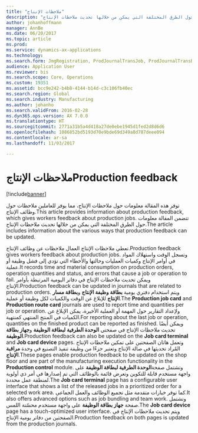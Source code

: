 ```yaml
---
title: "ملاحظات الإنتاج"
description: "توفر هذه المقالة معلومات حول ملاحظات الإنتاج، مما يوفر للعاملين ملاحظات حول وظائف الإنتاج. تتضمن المقالة معلومات حول الطرق المختلفة التي يمكن من خلالها تحديث ملاحظات الإنتاج."
author: johanhoffmann
manager: AnnBe
ms.date: 06/20/2017
ms.topic: article
ms.prod: 
ms.service: dynamics-ax-applications
ms.technology: 
ms.search.form: JmgRegistration, ProdJournalTransJob, ProdJournalTransRoute, ProdParmReportFinished
audience: Application User
ms.reviewer: bis
ms.search.scope: Core, Operations
ms.custom: 19351
ms.assetid: bcc9e242-b4b8-4144-b14d-c3c106fb40ec
ms.search.region: Global
ms.search.industry: Manufacturing
ms.author: johanho
ms.search.validFrom: 2016-02-28
ms.dyn365.ops.version: AX 7.0.0
ms.translationtype: HT
ms.sourcegitcommit: 2771a31b5a4d418a27de0ebe1945d1fed2d8d6d6
ms.openlocfilehash: 1086852bd5193d70e9bde69d349a8d787deee094
ms.contentlocale: ar-sa
ms.lasthandoff: 11/03/2017

---
```


# <a name="production-feedback"></a><span data-ttu-id="4cbb8-104">ملاحظات الإنتاج</span><span class="sxs-lookup"><span data-stu-id="4cbb8-104">Production feedback</span></span>

[!include[banner](../includes/banner.md)]


<span data-ttu-id="4cbb8-105">توفر هذه المقالة معلومات حول ملاحظات الإنتاج، مما يوفر للعاملين ملاحظات حول وظائف الإنتاج.</span><span class="sxs-lookup"><span data-stu-id="4cbb8-105">This article provides information about production feedback, which gives workers feedback about production jobs.</span></span> <span data-ttu-id="4cbb8-106">تتضمن المقالة معلومات حول الطرق المختلفة التي يمكن من خلالها تحديث ملاحظات الإنتاج.</span><span class="sxs-lookup"><span data-stu-id="4cbb8-106">The article includes information about the various ways that production feedback can be updated.</span></span>

<span data-ttu-id="4cbb8-107">تعطي ملاحظات الإنتاج العمال ملاحظات عن وظائف الإنتاج.</span><span class="sxs-lookup"><span data-stu-id="4cbb8-107">Production feedback gives workers feedback about production jobs.</span></span> <span data-ttu-id="4cbb8-108">وتسجل الوقت واستهلاك المواد في أوامر الإنتاج وكميات العمليات وحالتها والأخطاء التي تؤدي إلى فشل وظيفة أو عملية.</span><span class="sxs-lookup"><span data-stu-id="4cbb8-108">It records time and material consumption on production orders, operation quantities and status, and errors that cause a job or operation to fail.</span></span> <span data-ttu-id="4cbb8-109">ويمكن تحديث ملاحظات الإنتاج في دفاتر اليومية المرتبطة بأوامر الإنتاج.</span><span class="sxs-lookup"><span data-stu-id="4cbb8-109">Production feedback can be updated in journals that are related to production orders.</span></span> <span data-ttu-id="4cbb8-110">ويتم استخدام دفتري يومية **بطاقة وظيفة الإنتاج** و**بطاقة مسار الإنتاج** للإبلاغ عن الوقت والكميات لكل وظيفة أو عملية.</span><span class="sxs-lookup"><span data-stu-id="4cbb8-110">The **Production job card** and **Production route card** journals are used to report time and quantities per job or operation.</span></span> <span data-ttu-id="4cbb8-111">ولإعداد التقارير حول المهمة أو العملية الأخيرة، يمكن الإبلاغ عن الكميات في المنتج المنتهي كمنتهية.</span><span class="sxs-lookup"><span data-stu-id="4cbb8-111">For reporting about the last job or operation, quantities on the finished product can be reported as finished.</span></span> <span data-ttu-id="4cbb8-112">ويمكن أيضًا تحديث ملاحظات الإنتاج في صفحتي **الوحدة الطرفية لبطاقة الوظيفة** و**جهاز بطاقة الوظيفة**.</span><span class="sxs-lookup"><span data-stu-id="4cbb8-112">Production feedback can also be updated on the **Job card terminal** and **Job card device** pages.</span></span> <span data-ttu-id="4cbb8-113">وتعمل هاتان الصفحتين على تمكين ملاحظات الإنتاج المُراد تحديثها في صالة الإنتاج وتعتبر جزءًا من وظيفة تنفيذ التصنيع في وحدة **مراقبة الإنتاج**.</span><span class="sxs-lookup"><span data-stu-id="4cbb8-113">These pages enable production feedback to be updated on the shop floor and are part of the manufacturing execution functionality in the **Production control** module.</span></span> <span data-ttu-id="4cbb8-114">وتشتمل صفحة**الوحدة الطرفية لبطاقة الوظيفة** على واجهة مستخدم قابلة للتكوين وتعرض قائمة بالوظائف التي تم إصدارها في أمر ذي أولوية لمنطقة عمل محددة.</span><span class="sxs-lookup"><span data-stu-id="4cbb8-114">The **Job card terminal** page has a configurable user interface that shows a list of the released jobs in a prioritized order for a selected work area.</span></span> <span data-ttu-id="4cbb8-115">كما توفر خيارات متقدمة مثل تجميع الوظائف والعمل الجماعي.</span><span class="sxs-lookup"><span data-stu-id="4cbb8-115">It also offers advanced options such as job bundling and team work.</span></span> <span data-ttu-id="4cbb8-116">وتشتمل صفحة **جهاز بطاقة الوظيفة** على واجهة مستخدم محسّنة اللمس.</span><span class="sxs-lookup"><span data-stu-id="4cbb8-116">The **Job card device** page has a touch-optimized user interface.</span></span> <span data-ttu-id="4cbb8-117">ويتم تحديث ملاحظات الإنتاج في الصفحتين من دفاتر يومية الإنتاج.</span><span class="sxs-lookup"><span data-stu-id="4cbb8-117">Production feedback on both pages is updated from the production journals.</span></span>




